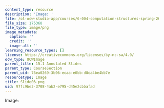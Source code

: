 ```yaml
---
content_type: resource
description: 'Image: '
file: /ol-ocw-studio-app/courses/6-004-computation-structures-spring-2017/97fc9be337084ab2e795d45e2cbbafad_Slide03.png
file_size: 175368
file_type: image/png
image_metadata:
  caption: ''
  credit: ''
  image-alt: ''
learning_resource_types: []
license: https://creativecommons.org/licenses/by-nc-sa/4.0/
ocw_type: OCWImage
parent_title: 15.1 Annotated Slides
parent_type: CourseSection
parent_uid: 76ea0269-3b06-ecaa-e0bb-d8ca4be4bb7e
resourcetype: Image
title: Slide03.png
uid: 97fc9be3-3708-4ab2-e795-d45e2cbbafad
---
```

Image: 